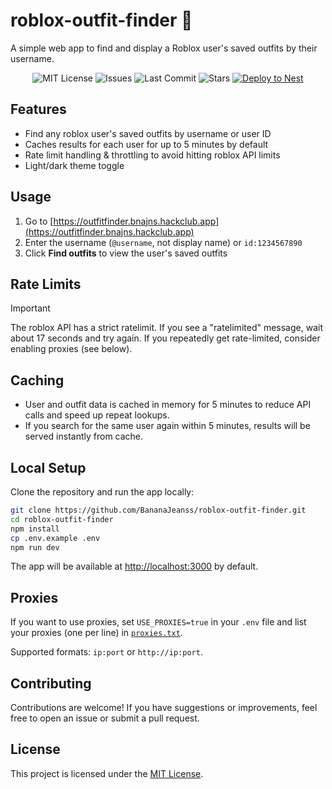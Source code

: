 # roblox-outfit-finder 👖

A simple web app to find and display a Roblox user's saved outfits by their username.

<div align="center">

![MIT License](https://img.shields.io/github/license/BananaJeanss/roblox-outfit-finder?style=flat-square&color=blue)
![Issues](https://img.shields.io/github/issues/BananaJeanss/roblox-outfit-finder?style=flat-square&color=red)
![Last Commit](https://img.shields.io/github/last-commit/BananaJeanss/roblox-outfit-finder?style=flat-square&color=lightblue)
![Stars](https://img.shields.io/github/stars/BananaJeanss/roblox-outfit-finder?style=flat-square&color=orange)
[![Deploy to Nest](https://github.com/BananaJeanss/roblox-outfit-finder/actions/workflows/main.yml/badge.svg?branch=main)](https://github.com/BananaJeanss/roblox-outfit-finder/actions/workflows/main.yml)

</div>

## Features

- Find any roblox user's saved outfits by username or user ID
- Caches results for each user for up to 5 minutes by default
- Rate limit handling & throttling to avoid hitting roblox API limits
- Light/dark theme toggle

## Usage

1. Go to [https://outfitfinder.bnajns.hackclub.app](https://outfitfinder.bnajns.hackclub.app)
2. Enter the username (`@username`, not display name) or `id:1234567890`
3. Click **Find outfits** to view the user's saved outfits

## Rate Limits

> [!IMPORTANT]  
> The roblox API has a strict ratelimit. If you see a "ratelimited" message, wait about 17 seconds and try again.
> If you repeatedly get rate-limited, consider enabling proxies (see below).

## Caching

- User and outfit data is cached in memory for 5 minutes to reduce API calls and speed up repeat lookups.
- If you search for the same user again within 5 minutes, results will be served instantly from cache.

## Local Setup

Clone the repository and run the app locally:

```bash
git clone https://github.com/BananaJeanss/roblox-outfit-finder.git
cd roblox-outfit-finder
npm install
cp .env.example .env
npm run dev
```

The app will be available at [http://localhost:3000](http://localhost:3000) by default.

## Proxies

If you want to use proxies, set `USE_PROXIES=true` in your `.env` file and list your proxies (one per line) in [`proxies.txt`](proxies.txt).

Supported formats: `ip:port` or `http://ip:port`.

## Contributing

Contributions are welcome! If you have suggestions or improvements, feel free to open an issue or submit a pull request.

## License

This project is licensed under the [MIT License](LICENSE).
